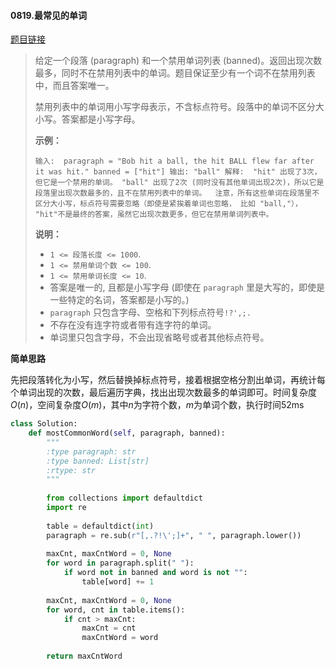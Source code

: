 #### 0819.最常见的单词

[题目链接](https://leetcode-cn.com/problems/most-common-word/)

> 给定一个段落 (paragraph) 和一个禁用单词列表 (banned)。返回出现次数最多，同时不在禁用列表中的单词。题目保证至少有一个词不在禁用列表中，而且答案唯一。
>
> 禁用列表中的单词用小写字母表示，不含标点符号。段落中的单词不区分大小写。答案都是小写字母。
>
>  
>
> **示例：**
>
> `
> 输入: 
> paragraph = "Bob hit a ball, the hit BALL flew far after it was hit."
> banned = ["hit"]
> 输出: "ball"
> 解释: 
> "hit" 出现了3次，但它是一个禁用的单词。
> "ball" 出现了2次 (同时没有其他单词出现2次)，所以它是段落里出现次数最多的，且不在禁用列表中的单词。 
> 注意，所有这些单词在段落里不区分大小写，标点符号需要忽略（即使是紧挨着单词也忽略， 比如 "ball,"）， 
> "hit"不是最终的答案，虽然它出现次数更多，但它在禁用单词列表中。
> `
>
>  
>
> **说明：**
>
> - `1 <= 段落长度 <= 1000`.
> - `1 <= 禁用单词个数 <= 100`.
> - `1 <= 禁用单词长度 <= 10`.
> - 答案是唯一的, 且都是小写字母 (即使在 `paragraph` 里是大写的，即使是一些特定的名词，答案都是小写的。)
> - `paragraph` 只包含字母、空格和下列标点符号`!?',;.`
> - 不存在没有连字符或者带有连字符的单词。
> - 单词里只包含字母，不会出现省略号或者其他标点符号。

**简单思路**

先把段落转化为小写，然后替换掉标点符号，接着根据空格分割出单词，再统计每个单词出现的次数，最后遍历字典，找出出现次数最多的单词即可。时间复杂度$O(n)$，空间复杂度$O(m)$，其中$n$为字符个数，$m$为单词个数，执行时间52ms

```python
class Solution:
    def mostCommonWord(self, paragraph, banned):
        """
        :type paragraph: str
        :type banned: List[str]
        :rtype: str
        """
        
        from collections import defaultdict
        import re
        
        table = defaultdict(int)
        paragraph = re.sub(r"[,.?!\';]+", " ", paragraph.lower())
        
        maxCnt, maxCntWord = 0, None
        for word in paragraph.split(" "):
            if word not in banned and word is not "":
                table[word] += 1
        
        maxCnt, maxCntWord = 0, None
        for word, cnt in table.items():
            if cnt > maxCnt:
                maxCnt = cnt
                maxCntWord = word
                
        return maxCntWord
```




